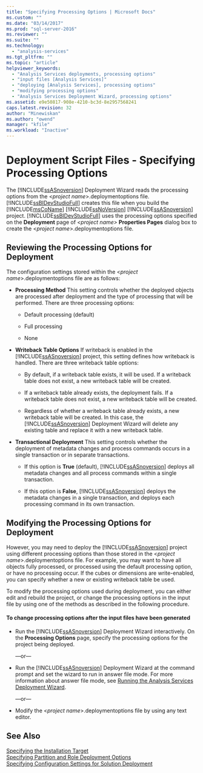 ```yaml
---
title: "Specifying Processing Options | Microsoft Docs"
ms.custom: ""
ms.date: "03/14/2017"
ms.prod: "sql-server-2016"
ms.reviewer: ""
ms.suite: ""
ms.technology: 
  - "analysis-services"
ms.tgt_pltfrm: ""
ms.topic: "article"
helpviewer_keywords: 
  - "Analysis Services deployments, processing options"
  - "input files [Analysis Services]"
  - "deploying [Analysis Services], processing options"
  - "modifying processing options"
  - "Analysis Services Deployment Wizard, processing options"
ms.assetid: e9e50817-908e-4210-bc3d-8e2957568241
caps.latest.revision: 32
author: "Minewiskan"
ms.author: "owend"
manager: "kfile"
ms.workload: "Inactive"
---
```

# Deployment Script Files - Specifying Processing Options
  The [!INCLUDE[ssASnoversion](../../includes/ssasnoversion-md.md)] Deployment Wizard reads the processing options from the \<*project name*>.deploymentoptions file. [!INCLUDE[ssBIDevStudioFull](../../includes/ssbidevstudiofull-md.md)] creates this file when you build the [!INCLUDE[msCoName](../../includes/msconame-md.md)] [!INCLUDE[ssNoVersion](../../includes/ssnoversion-md.md)] [!INCLUDE[ssASnoversion](../../includes/ssasnoversion-md.md)] project. [!INCLUDE[ssBIDevStudioFull](../../includes/ssbidevstudiofull-md.md)] uses the processing options specified on the **Deployment** page of *\<project name>* **Properties Pages** dialog box to create the \<*project name*>.deploymentoptions file.  
  
## Reviewing the Processing Options for Deployment  
 The configuration settings stored within the \<*project name*>.deploymentoptions file are as follows:  
  
-   **Processing Method** This setting controls whether the deployed objects are processed after deployment and the type of processing that will be performed. There are three processing options:  
  
    -   Default processing (default)  
  
    -   Full processing  
  
    -   None  
  
-   **Writeback Table Options** If writeback is enabled in the [!INCLUDE[ssASnoversion](../../includes/ssasnoversion-md.md)] project, this setting defines how writeback is handled. There are three writeback table options:  
  
    -   By default, if a writeback table exists, it will be used. If a writeback table does not exist, a new writeback table will be created.  
  
    -   If a writeback table already exists, the deployment fails. If a writeback table does not exist, a new writeback table will be created.  
  
    -   Regardless of whether a writeback table already exists, a new writeback table will be created. In this case, the [!INCLUDE[ssASnoversion](../../includes/ssasnoversion-md.md)] Deployment Wizard will delete any existing table and replace it with a new writeback table.  
  
-   **Transactional Deployment** This setting controls whether the deployment of metadata changes and process commands occurs in a single transaction or in separate transactions.  
  
    -   If this option is **True** (default), [!INCLUDE[ssASnoversion](../../includes/ssasnoversion-md.md)] deploys all metadata changes and all process commands within a single transaction.  
  
    -   If this option is **False**, [!INCLUDE[ssASnoversion](../../includes/ssasnoversion-md.md)] deploys the metadata changes in a single transaction, and deploys each processing command in its own transaction.  
  
## Modifying the Processing Options for Deployment  
 However, you may need to deploy the [!INCLUDE[ssASnoversion](../../includes/ssasnoversion-md.md)] project using different processing options than those stored in the \<*project name*>.deploymentoptions file. For example, you may want to have all objects fully processed, or processed using the default processing option, or have no processing occur. If the cubes or dimensions are write-enabled, you can specify whether a new or existing writeback table be used.  
  
 To modify the processing options used during deployment, you can either edit and rebuild the project, or change the processing options in the input file by using one of the methods as described in the following procedure.  
  
#### To change processing options after the input files have been generated  
  
-   Run the [!INCLUDE[ssASnoversion](../../includes/ssasnoversion-md.md)] Deployment Wizard interactively. On the **Processing Options** page, specify the processing options for the project being deployed.  
  
     —or—  
  
-   Run the [!INCLUDE[ssASnoversion](../../includes/ssasnoversion-md.md)] Deployment Wizard at the command prompt and set the wizard to run in answer file mode. For more information about answer file mode, see [Running the Analysis Services Deployment Wizard](../../analysis-services/multidimensional-models/running-the-analysis-services-deployment-wizard.md).  
  
     —or—  
  
-   Modify the \<*project name*>.deploymentoptions file by using any text editor.  
  
## See Also  
 [Specifying the Installation Target](../../analysis-services/multidimensional-models/deployment-script-files-specifying-the-installation-target.md)   
 [Specifying Partition and Role Deployment Options](../../analysis-services/multidimensional-models/deployment-script-files-partition-and-role-deployment-options.md)   
 [Specifying Configuration Settings for Solution Deployment](../../analysis-services/multidimensional-models/deployment-script-files-solution-deployment-config-settings.md)  
  
  
